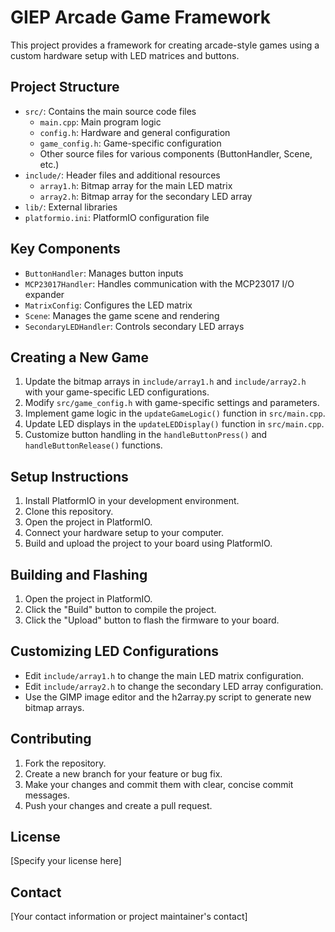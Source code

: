 # GIEP Arcade Game Framework

This project provides a framework for creating arcade-style games using a custom hardware setup with LED matrices and buttons.

## Project Structure

- `src/`: Contains the main source code files
  - `main.cpp`: Main program logic
  - `config.h`: Hardware and general configuration
  - `game_config.h`: Game-specific configuration
  - Other source files for various components (ButtonHandler, Scene, etc.)
- `include/`: Header files and additional resources
  - `array1.h`: Bitmap array for the main LED matrix
  - `array2.h`: Bitmap array for the secondary LED array
- `lib/`: External libraries
- `platformio.ini`: PlatformIO configuration file

## Key Components

- `ButtonHandler`: Manages button inputs
- `MCP23017Handler`: Handles communication with the MCP23017 I/O expander
- `MatrixConfig`: Configures the LED matrix
- `Scene`: Manages the game scene and rendering
- `SecondaryLEDHandler`: Controls secondary LED arrays

## Creating a New Game

1. Update the bitmap arrays in `include/array1.h` and `include/array2.h` with your game-specific LED configurations.
2. Modify `src/game_config.h` with game-specific settings and parameters.
3. Implement game logic in the `updateGameLogic()` function in `src/main.cpp`.
4. Update LED displays in the `updateLEDDisplay()` function in `src/main.cpp`.
5. Customize button handling in the `handleButtonPress()` and `handleButtonRelease()` functions.

## Setup Instructions

1. Install PlatformIO in your development environment.
2. Clone this repository.
3. Open the project in PlatformIO.
4. Connect your hardware setup to your computer.
5. Build and upload the project to your board using PlatformIO.

## Building and Flashing

1. Open the project in PlatformIO.
2. Click the "Build" button to compile the project.
3. Click the "Upload" button to flash the firmware to your board.

## Customizing LED Configurations

- Edit `include/array1.h` to change the main LED matrix configuration.
- Edit `include/array2.h` to change the secondary LED array configuration.
- Use the GIMP image editor and the h2array.py script to generate new bitmap arrays.

## Contributing

1. Fork the repository.
2. Create a new branch for your feature or bug fix.
3. Make your changes and commit them with clear, concise commit messages.
4. Push your changes and create a pull request.

## License

[Specify your license here]

## Contact

[Your contact information or project maintainer's contact]